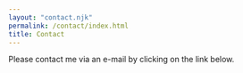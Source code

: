```yaml
---
layout: "contact.njk"
permalink: /contact/index.html
title: Contact
---
```


Please contact me via an e-mail by clicking on the link below. 